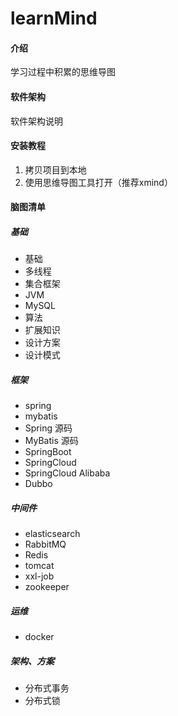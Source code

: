 # learnMind

#### 介绍
学习过程中积累的思维导图

#### 软件架构
软件架构说明


#### 安装教程

1.  拷贝项目到本地
2.  使用思维导图工具打开（推荐xmind）

#### 脑图清单
##### 基础
- 基础
- 多线程
- 集合框架
- JVM
- MySQL
- 算法
- 扩展知识
- 设计方案
- 设计模式

##### 框架
- spring
- mybatis
- Spring 源码
- MyBatis 源码
- SpringBoot
- SpringCloud
- SpringCloud Alibaba
- Dubbo

##### 中间件
- elasticsearch
- RabbitMQ
- Redis
- tomcat
- xxl-job
- zookeeper


##### 运维
- docker


##### 架构、方案
- 分布式事务
- 分布式锁

